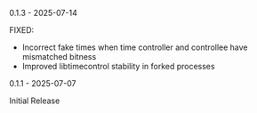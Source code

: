 0.1.3 - 2025-07-14

FIXED:
- Incorrect fake times when time controller and controllee have mismatched bitness
- Improved libtimecontrol stability in forked processes

0.1.1 - 2025-07-07

Initial Release
